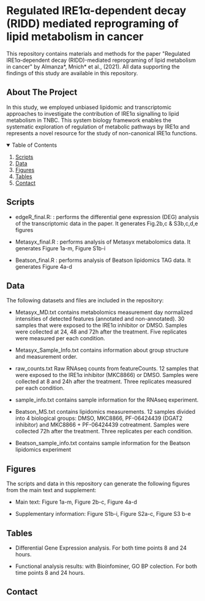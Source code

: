 # Regulated IRE1α-dependent decay (RIDD) mediated reprograming of lipid metabolism in cancer

This repository contains materials and methods for the paper "Regulated IRE1α-dependent decay (RIDD)-mediated reprograming of lipid metabolism in cancer" by Almanza*, Mnich* et al., (2021). All data supporting the findings of this study are available in this repository.

<!-- ABOUT THE PROJECT -->
## About The Project

In this study, we employed unbiased lipidomic and transcriptomic approaches to investigate the contribution of IRE1α signalling to lipid metabolism in TNBC. This system biology framework enables the systematic exploration of regulation of metabolic pathways by IRE1α and represents a novel resource for the study of non-canonical IRE1α functions.

<!-- TABLE OF CONTENTS -->
<details open="open">
  <summary>Table of Contents</summary>
  <ol>
    <li><a href="#Scripts">Scripts</a></li>
    <li><a href="#Data">Data</a></li>
    <li><a href="#Figures">Figures</a></li>
    <li><a href="#Tables">Tables</a></li>
    <li><a href="#contact">Contact</a></li>
  </ol>
</details>

<!-- SCRIPTS -->
## Scripts

* edgeR_final.R: : performs the differential gene expression (DEG) analysis of the transcriptomic data in the paper. It generates Fig.2b,c & S3b,c,d,e figures

* Metasyx_final.R : performs analysis of Metasyx metabolomics data. It generates Figure 1a-m, Figure S1b-i 

* Beatson_final.R : performs analysis of Beatson lipidomics TAG data. It generates Figure 4a-d


<!-- DATA -->
## Data

The following datasets and files are included in the repository:

* Metasyx_MD.txt contains metabolomics measurement day normalized intensities of detected features (annotated and non-annotated). 30 samples that were exposed to the  IRE1α inhibitor or DMSO. Samples were collected at 24, 48 and 72h after the treatment. Five replicates were measured per each condition.

* Metasyx_Sample_Info.txt contains information about group structure and measurement order.

* raw_counts.txt Raw RNAseq counts from featureCounts. 12 samples that were exposed to the IRE1α inhibitor (MKC8866) or DMSO. Samples were collected at 8 and 24h after the treatment. Three replicates measured per each condition.

* sample_info.txt contains sample information for the RNAseq experiment.

* Beatson_MS.txt contains lipidomics measurements. 12 samples divided into 4 biological groups: DMSO, MKC8866, PF-06424439 (DGAT2 inhibitor) and MKC8866 + PF-06424439 cotreatment. Samples were collected 72h after the treatment. Three replicates per each condition.

* Beatson_sample_info.txt contains sample information for the Beatson lipidomics experiment


<!-- FIGURES -->
## Figures

The scripts and data in this repository can generate the following figures from the main text and supplement:

* Main text: Figure 1a-m, Figure 2b-c, Figure 4a-d

* Supplementary information: Figure S1b-i, Figure S2a-c, Figure S3 b-e


<!-- TABLES -->
## Tables

* Differential Gene Expression analysis. For both time points 8 and 24 hours.

* Functional analysis results: with Bioinfominer, GO BP colection. For both time points 8 and 24 hours.

<!-- CONTACT -->
## Contact




